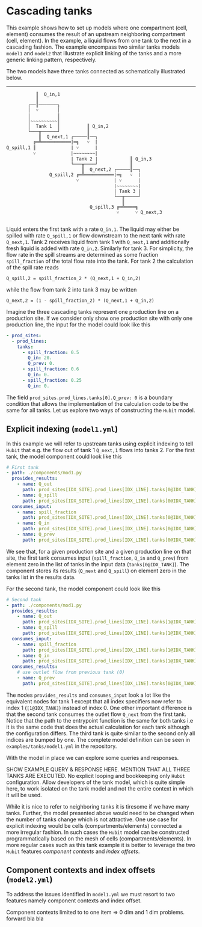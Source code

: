 # Cascading tanks

This example shows how to set up models where one compartment (cell, element) consumes the result of an upstream neighboring compartment (cell, element). In the example, a liquid flows from one tank to the next in a cascading fashion. The example encompass two similar tanks models `model1` and `model2` that illustrate explicit linking of the tanks and a more generic linking pattern, respectively.

The two models have three tanks connected as schematically illustrated below.

---------------------


```
           ║  Q_in,1                          
           ║              
        ┌──║───────┐           
        │  ˅       │             
        │          │          
        │~~~~~~~~~~│          
        │  Tank 1  │          ║ Q_in,2               
        └───╥──────┘          ║ 
            ║  Q_next,1 ┌─────║──┐
          ╔═╩═══════════|═╗   ˅  | 
Q_spill,1 ║             | ˅      |
          ˅             |~~~~~~~~|
                        | Tank 2 |            ║ Q_in,3
                        └───╥────┘            ║
                            ║  Q_next,2 ┌─────║──┐
                Q_spill,2 ╔═╩═══════════|═╗   ˅  | 
                          ˅             | ˅      |                                         
                                        |~~~~~~~~|                                         
                                        | Tank 3 |                                         
                                        └──╥─────┘
                                           ║  
                               Q_spill,3 ╔═╩════╗                                     
                                         ˅      ˅ Q_next,3
                                                                                 
```

Liquid enters the first tank with a rate `Q_in,1`. The liquid may either be spilled with rate `Q_spill,1` or flow downstream to the next tank with rate `Q_next,1`. Tank 2 receives liquid from tank 1 with `Q_next,1` and additionally fresh liquid is added with rate `Q_in,2`. Similarly for tank 3. For simplicity, the flow rate in the spill streams are determined as some fraction `spill_fraction` of the total flow rate into the tank. For tank 2 the calculation of the spill rate reads 

```
Q_spill,2 = spill_fraction_2 * (Q_next,1 + Q_in,2)
```

while the flow from tank 2 into tank 3 may be written

```
Q_next,2 = (1 - spill_fraction_2) * (Q_next,1 + Q_in,2)
```

Imagine the three cascading tanks represent one production line on a production site. If we consider only show one production site with only one production line, the input for the model could look like this

```yaml
- prod_sites:
  - prod_lines:
    tanks:
      - spill_fraction: 0.5
        Q_in: 20.
        Q_prev: 0.
      - spill_fraction: 0.6
        Q_in: 0.
      - spill_fraction: 0.25
        Q_in: 0.
```

The field `prod_sites.prod_lines.tanks[0].Q_prev: 0` is a boundary condition that allows the implementation of the calculation code to be the same for all tanks. Let us explore two ways of constructing the `Hubit` model.
## Explicit indexing (`model1.yml`)

In this example we will refer to upstream tanks using explicit indexing to tell `Hubit` that e.g. the flow out of tank 1 `Q_next,1` flows into tanks 2. For the first tank, the model component could look like this

```yaml
# First tank
- path: ./components/mod1.py 
  provides_results:
    - name: Q_out
      path: prod_sites[IDX_SITE].prod_lines[IDX_LINE].tanks[0@IDX_TANK].Q_next
    - name: Q_spill
      path: prod_sites[IDX_SITE].prod_lines[IDX_LINE].tanks[0@IDX_TANK].Q_spill
  consumes_input:
    - name: spill_fraction
      path: prod_sites[IDX_SITE].prod_lines[IDX_LINE].tanks[0@IDX_TANK].spill_fraction
    - name: Q_in
      path: prod_sites[IDX_SITE].prod_lines[IDX_LINE].tanks[0@IDX_TANK].Q_in
    - name: Q_prev
      path: prod_sites[IDX_SITE].prod_lines[IDX_LINE].tanks[0@IDX_TANK].Q_prev
```

We see that, for a given production site and a given production line on that site, the first tank consumes input (`spill_fraction`, `Q_in` and `Q_prev`) from element zero in the list of tanks in the input data (`tanks[0@IDX_TANK]`). The component stores its results (`Q_next` and `Q_spill`) on element zero in the tanks list in the results data.

For the second tank, the model component could look like this

```yaml
# Second tank
- path: ./components/mod1.py 
  provides_results:
    - name: Q_out
      path: prod_sites[IDX_SITE].prod_lines[IDX_LINE].tanks[1@IDX_TANK].Q_next
    - name: Q_spill
      path: prod_sites[IDX_SITE].prod_lines[IDX_LINE].tanks[1@IDX_TANK].Q_spill
  consumes_input:
    - name: spill_fraction
      path: prod_sites[IDX_SITE].prod_lines[IDX_LINE].tanks[1@IDX_TANK].spill_fraction
    - name: Q_in
      path: prod_sites[IDX_SITE].prod_lines[IDX_LINE].tanks[1@IDX_TANK].Q_in
  consumes_results:
    # use outlet flow from previous tank (0)
    - name: Q_prev
      path: prod_sites[IDX_SITE].prod_lines[IDX_LINE].tanks[0@IDX_TANK].Q_next
```

The nodes `provides_results` and `consumes_input` look a lot like the equivalent nodes for tank 1 except that all index specifiers now refer to index 1 (`[1@IDX_TANK]`) instead of index 0. One other important difference is that the second tank consumes the outlet flow `Q_next` from the first tank. Notice that the path to the entrypoint function is the same for both tanks i.e it is the same code that does the actual calculation for each tank although the configuration differs. The third tank is quite similar to the second only all indices are bumped by one. The complete model definition can be seen in `examples/tanks/model1.yml` in the repository.

With the model in place we can explore some queries and responses.

SHOW EXAMPLE QUERY & RESPONSE HERE. MENTION THAT ALL THREE TANKS ARE EXECUTED. No explicit looping and bookkeeping only `Hubit` configuration. Allow developers of the tank model, which is quite simple here, to work isolated on the tank model and not the entire context in which it will be used.

While it is nice to refer to neighboring tanks it is tiresome if we have many tanks. Further, the model presented above would need to be changed when the number of tanks change which is not attractive. One use case for explicit indexing would be cells (compartments/elements) connected a more irregular fashion. In such cases the `Hubit` model can be constructed programmatically based on the mesh of cells (compartments/elements). In more regular cases such as this tank example it is better to leverage the two `Hubit` features _component contexts_ and _index offsets_.

## Component contexts and index offsets (`model2.yml`)
To address the issues identified in `model1.yml` we must resort to two features namely component contexts and index offset.

Component contexts limited to to one item => 0 dim and 1 dim problems. forward bla bla 